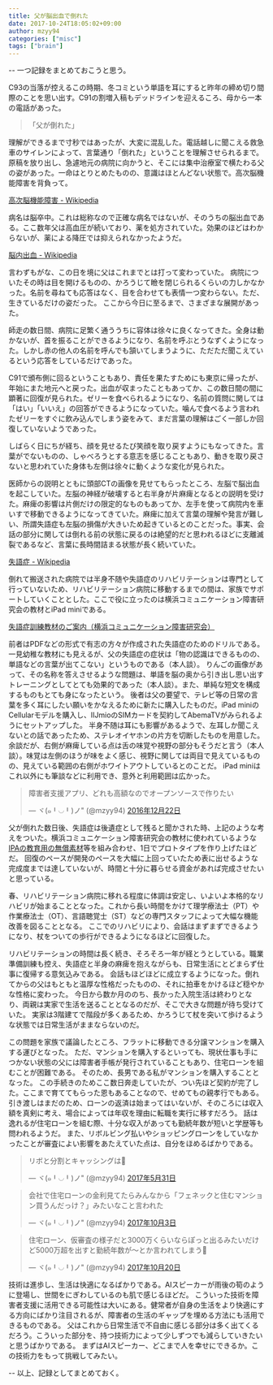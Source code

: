 ```yaml
---
title: 父が脳出血で倒れた
date: 2017-10-24T18:05:02+09:00
author: mzyy94
categories: ["misc"]
tags: ["brain"]
---
```


--  一つ記録をまとめておこうと思う。

C93の当落が控えるこの時期、冬コミという単語を耳にすると昨年の締め切り間際のことを思い出す。C91の割増入稿もデッドラインを迎えるころ、母から一本の電話があった。

> 「父が倒れた」

理解ができるまで寸秒ではあったが、大変に混乱した。電話越しに聞こえる救急車のサイレンによって、言葉通り「倒れた」ということを理解させられるまで。
原稿を放り出し、急遽地元の病院に向かうと、そこには集中治療室で横たわる父の姿があった。一命はとりとめたものの、意識はほとんどない状態で。高次脳機能障害を背負って。

[高次脳機能障害 - Wikipedia](https://ja.wikipedia.org/wiki/%E9%AB%98%E6%AC%A1%E8%84%B3%E6%A9%9F%E8%83%BD%E9%9A%9C%E5%AE%B3)

病名は脳卒中。これは総称なので正確な病名ではないが、そのうちの脳出血である。ここ数年父は高血圧が続いており、薬を処方されていた。効果のほどはわからないが、薬による降圧では抑えられなかったようだ。

[脳内出血 - Wikipedia](https://ja.wikipedia.org/wiki/%E8%84%B3%E5%86%85%E5%87%BA%E8%A1%80)

言わずもがな、この日を境に父はこれまでとは打って変わっていた。
病院についたその時は目を開けるものの、かろうじて瞼を閉じられるくらいの力しかなかった。名前を尋ねても応答はなく、目を合わせても表情一つ変わらない。ただ、生きているだけの姿だった。
ここから今日に至るまで、さまざまな展開があった。

<!-- more -->


師走の数日間、病院に足繁く通ううちに容体は徐々に良くなってきた。全身は動かないが、首を振ることができるようになり、名前を呼ぶとうなずくようになった。しかし赤の他人の名前を呼んでも頷いてしまうように、ただただ聞こえているという応答をしているだけであった。

C91で頒布側に回るということもあり、責任を果たすためにも東京に帰ったが、年始にまた地元へと戻った。出血が収まったこともあってか、この数日間の間に顕著に回復が見られた。ゼリーを食べられるようになり、名前の質問に関しては「はい」「いいえ」の回答ができるようになっていた。噛んで食べるよう言われたゼリーをすぐに飲み込んでしまう姿をみて、まだ言葉の理解はごく一部しか回復していないようであった。

しばらく日にちが経ち、顔を見せるたび笑顔を取り戻すようにもなってきた。言葉がでないものの、しゃべろうとする意志を感じることもあり、動きを取り戻さないと思われていた身体も左側は徐々に動くような変化が見られた。

医師からの説明とともに頭部CTの画像を見せてもらったところ、左脳で脳出血を起こしていた。左脳の神経が破壊すると右半身が片麻痺となるとの説明を受けた。麻痺の影響は片側だけの限定的なものもあってか、左手を使って病院内を車いすで移動できるようになってきていた。麻痺に加えて言葉の理解や発言が難しい、所謂失語症も左脳の損傷が大きいため起きているとのことだった。事実、会話の部分に関しては倒れる前の状態に戻るのは絶望的だと思われるほどに支離滅裂であるなど、言葉に長時間詰まる状態が長く続いていた。

[失語症 - Wikipedia](https://ja.wikipedia.org/wiki/%E5%A4%B1%E8%AA%9E%E7%97%87)

倒れて搬送された病院では半身不随や失語症のリハビリテーションは専門として行っていないため、リハビリテーション病院に移動するまでの間は、家族でサポートしていくこととした。ここで役に立ったのは横浜コミュニケーション障害研究会の教材とiPad miniである。

[失語症訓練教材のご案内（横浜コミュニケーション障害研究会）](http://my.reset.jp/comcom/sozai/linlk23.html)

前者はPDFなどの形式で有志の方々が作成された失語症のためのドリルである。一見幼稚な教材にも見えるが、父の失語症の症状は「物の認識はできるものの、単語などの言葉が出てこない」というものである（本人談）。
りんごの画像があって、その名称を答えさせるような問題は、単語を脳の奥から引き出し思い出すトレーニングとしてとても効果的であった（本人談）。また、単純な短文を構成するものもとても身になったという。
後者は父の要望で、テレビ等の日常の言葉を多く耳にしたい願いをかなえるために新たに購入したものだ。iPad miniのCellularモデルを購入し、IIJmioのSIMカードを契約してAbemaTVがみられるようにセットアップした。
半身不随は耳にも影響があるようで、左耳しか聞こえないとの話であったため、ステレオイヤホンの片方を切断したものを用意した。
余談だが、右側が麻痺している点は舌の味覚や視野の部分もそうだと言う（本人談）。味覚は左側のほうが味をよく感じ、視野に関しては両目で見えているものの、見えている範囲の右側がホワイトアウトしているとのことだ。
iPad miniはこれ以外にも筆談などに利用でき、意外と利用範囲は広かった。

<blockquote class="twitter-tweet" data-lang="ja"><p lang="ja" dir="ltr">障害者支援アプリ、どれも高額なのでオープンソースで作りたい</p>&mdash; ヾ(๑╹◡╹)ノ&quot; (@mzyy94) <a href="https://twitter.com/mzyy94/status/811898845017739265?ref_src=twsrc%5Etfw">2016年12月22日</a></blockquote>

父が倒れた数日後、失語症は後遺症として残ると聞かされた時、上記のような考えをついた。横浜コミュニケーション障害研究会の教材に使われているような[IPAの教育用の無償素材](https://www2.edu.ipa.go.jp/)等を組み合わせ、1日でプロトタイプを作り上げたほどだ。
回復のペースが開発のペースを大幅に上回っていたため表に出せるような完成度までは達していないが、時間と十分に暮らせる資金があれば完成させたいと思っている。

春、リハビリテーション病院に移れる程度に体調は安定し、いよいよ本格的なリハビリが始まることとなった。これから長い時間をかけて理学療法士（PT）や作業療法士（OT）、言語聴覚士（ST）などの専門スタッフによって大幅な機能改善を図ることとなる。
ここでのリハビリにより、会話はまずまずできるようになり、杖をついての歩行ができるようになるほどに回復した。

リハビリテーションの時間は長く続き、そろそろ一年が経とうとしている。職業準備訓練も控え、失語症と半身の麻痺を抱えながらも、日常生活にとどまらず仕事に復帰する意気込みである。
会話もほどほどに成立するようになった。倒れてからの父はもともと温厚な性格だったものの、それに拍車をかけるほど穏やかな性格に変わった。
今日から数か月ののち、長かった入院生活は終わりとなり、両親は実家で生活を送ることとなるのだが、そこで大きな問題が待ち受けていた。
実家は3階建てで階段が多くあるため、かろうじて杖を突いて歩けるような状態では日常生活がままならないのだ。

この問題を家族で議論したところ、フラットに移動できる分譲マンションを購入する運びとなった。
ただ、マンションを購入するといっても、現状仕事も手につかない状態の父には障害者手帳が発行されていることもあり、住宅ローンを組むことが困難である。
そのため、長男である私がマンションを購入することとなった。
この手続きのためここ数日奔走していたが、つい先ほど契約が完了した。ここまで育ててもらった恩もあることなので、せめてもの親孝行でもある。
引き渡しはまだのため、ローンの返済は始まってはいないが、そのころには収入額を真剣に考え、場合によっては年収を理由に転職を実行に移すだろう。
話は逸れるが住宅ローンを組む際、十分な収入があっても勤続年数が短いと学歴等も問われるようだ。
また、リボルビング払いやショッピングローンをしていなかったことが審査によい影響をあたえていた点は、自分をほめるばかりである。

<blockquote class="twitter-tweet" data-lang="ja"><p lang="ja" dir="ltr">リボと分割とキャッシングは🙅</p>&mdash; ヾ(๑╹◡╹)ノ&quot; (@mzyy94) <a href="https://twitter.com/mzyy94/status/869715276291428352?ref_src=twsrc%5Etfw">2017年5月31日</a></blockquote>

<blockquote class="twitter-tweet" data-lang="ja"><p lang="ja" dir="ltr">会社で住宅ローンの金利見てたらみんなから「フェネックと住むマンション買うんだっけ？」みたいなこと言われた</p>&mdash; ヾ(๑╹◡╹)ノ&quot; (@mzyy94) <a href="https://twitter.com/mzyy94/status/915231172153679872?ref_src=twsrc%5Etfw">2017年10月3日</a></blockquote>

<blockquote class="twitter-tweet" data-lang="ja"><p lang="ja" dir="ltr">住宅ローン、仮審査の様子だと3000万くらいならぽっと出るみたいだけど5000万超を出すと勤続年数が〜とか言われてしまう🤔</p>&mdash; ヾ(๑╹◡╹)ノ&quot; (@mzyy94) <a href="https://twitter.com/mzyy94/status/921213206072254464?ref_src=twsrc%5Etfw">2017年10月20日</a></blockquote>
<script async src="//platform.twitter.com/widgets.js" charset="utf-8"></script>

技術は進歩し、生活は快適になるばかりである。AIスピーカーが雨後の筍のように登場し、世間をにぎわしているのも肌で感じるほどだ。
こういった技術を障害者支援に活用できる可能性は大いにある。健常者が自身の生活をより快適にする方向にばかり注目されるが、障害者の生活のギャップを埋める方法にも活用できるものである。
父はこれから日常生活で不自由に感じる部分は多く出てくるだろう。こういった部分を、持つ技術力によって少しずつでも減らしていきたいと思うばかりである。
まずはAIスピーカー、どこまで人を幸せにできるか。この技術力をもって挑戦してみたい。


-- 以上、記録としてまとめておく。

